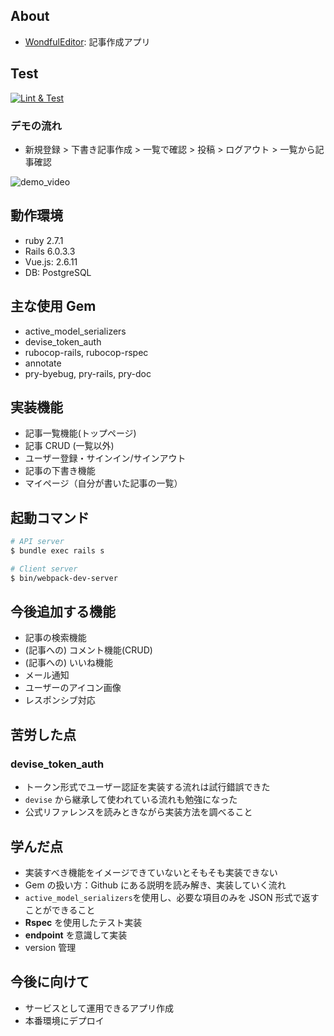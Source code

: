 ## About

- [WondfulEditor](https://k-wonderful-editor.herokuapp.com): 記事作成アプリ

## Test
[![Lint & Test](https://github.com/KazusaNakagawa/wonderful_editor/actions/workflows/wonderful_editor.yml/badge.svg)](https://github.com/KazusaNakagawa/wonderful_editor/actions/workflows/wonderful_editor.yml)

### デモの流れ

- 新規登録 > 下書き記事作成 > 一覧で確認 > 投稿 > ログアウト > 一覧から記事確認

![demo_video](https://user-images.githubusercontent.com/34918376/103399589-13366e80-4b85-11eb-8a59-72a3e5126a3e.gif)

## 動作環境

- ruby 2.7.1
- Rails 6.0.3.3
- Vue.js: 2.6.11
- DB: PostgreSQL

## 主な使用 Gem

- active_model_serializers
- devise_token_auth
- rubocop-rails, rubocop-rspec
- annotate
- pry-byebug, pry-rails, pry-doc

## 実装機能

- 記事一覧機能(トップページ)
- 記事 CRUD (一覧以外)
- ユーザー登録・サインイン/サインアウト
- 記事の下書き機能
- マイページ（自分が書いた記事の一覧）


## 起動コマンド

```bash
# API server
$ bundle exec rails s

# Client server
$ bin/webpack-dev-server
```

## 今後追加する機能

- 記事の検索機能
- (記事への) コメント機能(CRUD)
- (記事への) いいね機能
- メール通知
- ユーザーのアイコン画像
- レスポンシブ対応

## 苦労した点

### devise_token_auth

- トークン形式でユーザー認証を実装する流れは試行錯誤できた
- `devise` から継承して使われている流れも勉強になった
- 公式リファレンスを読みときながら実装方法を調べること

## 学んだ点

- 実装すべき機能をイメージできていないとそもそも実装できない
- Gem の扱い方：Github にある説明を読み解き、実装していく流れ
- `active_model_serializers`を使用し、必要な項目のみを JSON 形式で返すことができること
- **Rspec** を使用したテスト実装
- **endpoint** を意識して実装
- version 管理


## 今後に向けて

- サービスとして運用できるアプリ作成
- 本番環境にデプロイ
